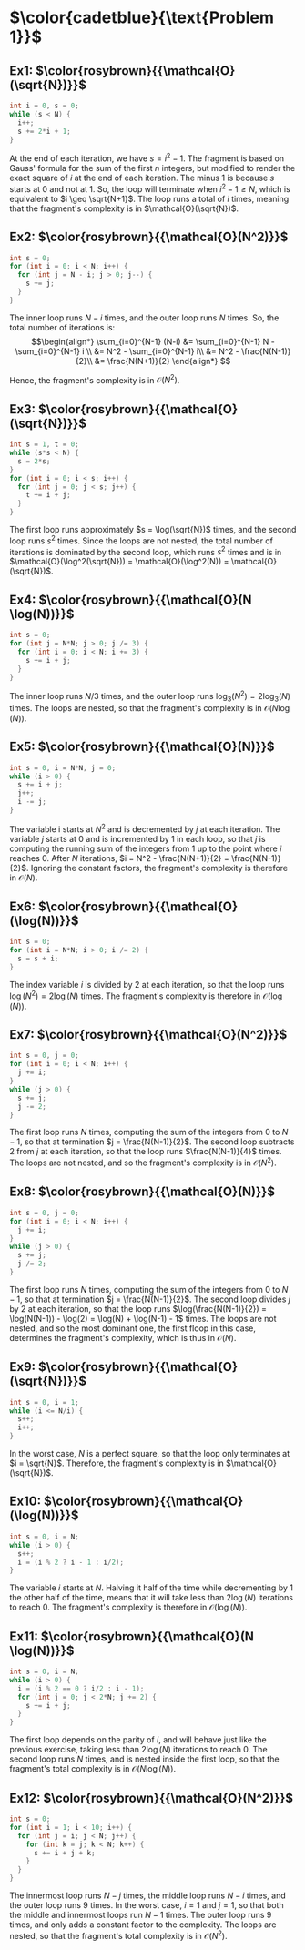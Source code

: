 # $\color{cadetblue}{\text{Problem 1}}$

## Ex1: $\color{rosybrown}{{\mathcal{O}(\sqrt{N})}}$  

```c
int i = 0, s = 0;
while (s < N) {
  i++;
  s += 2*i + 1;
}
```

At the end of each iteration, we have $s = i^2 - 1$. The fragment is based on Gauss' formula for the sum of the first $n$ integers, but modified to render the exact square of $i$ at the end of each iteration. The minus $1$ is because $s$ starts at $0$ and not at $1$. So, the loop will terminate when $i^2 - 1 \geq N$, which is equivalent to $i \geq \sqrt{N+1}$. The loop runs a total of $i$ times, meaning that the fragment's complexity is in $\mathcal{O}(\sqrt{N})$.

## Ex2: $\color{rosybrown}{{\mathcal{O}(N^2)}}$  

```c
int s = 0;
for (int i = 0; i < N; i++) {
  for (int j = N - i; j > 0; j--) {
    s += j;
  }
}
```

The inner loop runs $N-i$ times, and the outer loop runs $N$ times. So, the total number of iterations is:
$$\begin{align*}
\sum_{i=0}^{N-1} (N-i) &= \sum_{i=0}^{N-1} N - \sum_{i=0}^{N-1} i \\
&= N^2 - \sum_{i=0}^{N-1} i\\
&= N^2 - \frac{N(N-1)}{2}\\
&= \frac{N(N+1)}{2}
\end{align*}
$$

Hence, the fragment's complexity is in $\mathcal{O}(N^2)$.

## Ex3: $\color{rosybrown}{{\mathcal{O}(\sqrt{N})}}$  

```c
int s = 1, t = 0;
while (s*s < N) {
  s = 2*s;
}
for (int i = 0; i < s; i++) {
  for (int j = 0; j < s; j++) {
    t += i + j;
  }
}
```

The first loop runs approximately $s = \log(\sqrt{N})$ times, and the second loop runs $s^2$ times. Since the loops are not nested, the total number of iterations is dominated by the second loop, which runs $s^2$ times and is in $\mathcal{O}(\log^2(\sqrt{N})) = \mathcal{O}(\log^2(N)) = \mathcal{O}(\sqrt{N})$.

## Ex4: $\color{rosybrown}{{\mathcal{O}(N \log(N))}}$

```c
int s = 0;
for (int j = N*N; j > 0; j /= 3) {
  for (int i = 0; i < N; i += 3) {
    s += i + j;
  }
}
```

The inner loop runs $N/3$ times, and the outer loop runs $\log_3(N^2) = 2 \log_3(N)$ times. The loops are nested, so that the fragment's complexity is in $\mathcal{O}(N \log(N))$.

## Ex5: $\color{rosybrown}{{\mathcal{O}(N)}}$  

```c
int s = 0, i = N*N, j = 0;
while (i > 0) {
  s += i + j;
  j++;
  i -= j;
}
```

The variable i starts at $N^2$ and is decremented by $j$ at each iteration. The variable $j$ starts at $0$ and is incremented by $1$ in each loop, so that $j$ is computing the running sum of the integers from $1$ up to the point where $i$ reaches $0$. After $N$ iterations, $i = N^2 - \frac{N(N+1)}{2} = \frac{N(N-1)}{2}$. Ignoring the constant factors, the fragment's complexity is therefore in $\mathcal{O}(N)$.

## Ex6: $\color{rosybrown}{{\mathcal{O}(\log(N))}}$

```c
int s = 0;
for (int i = N*N; i > 0; i /= 2) {
  s = s + i;
}
```

The index variable $i$ is divided by $2$ at each iteration, so that the loop runs $\log(N^2) = 2 \log(N)$ times. The fragment's complexity is therefore in $\mathcal{O}(\log(N))$.

## Ex7: $\color{rosybrown}{{\mathcal{O}(N^2)}}$

```c
int s = 0, j = 0;
for (int i = 0; i < N; i++) {
  j += i;
}
while (j > 0) {
  s += j;
  j -= 2;
}
```

The first loop runs $N$ times, computing the sum of the integers from $0$ to $N-1$, so that at termination $j = \frac{N(N-1)}{2}$. The second loop subtracts $2$ from $j$ at each iteration, so that the loop runs $\frac{N(N-1)}{4}$ times. The loops are not nested, and so the fragment's complexity is in $\mathcal{O}(N^2)$.

## Ex8: $\color{rosybrown}{{\mathcal{O}(N)}}$

```c
int s = 0, j = 0;
for (int i = 0; i < N; i++) {
  j += i;
}
while (j > 0) {
  s += j;
  j /= 2;
}
```

The first loop runs $N$ times, computing the sum of the integers from $0$ to $N-1$, so that at termination $j = \frac{N(N-1)}{2}$. The second loop divides $j$ by $2$ at each iteration, so that the loop runs $\log(\frac{N(N-1)}{2}) = \log(N(N-1)) - \log(2) = \log(N) + \log(N-1) - 1$ times. The loops are not nested, and so the most dominant one, the first floop in this case, determines the fragment's complexity, which is thus in $\mathcal{O}(N)$.

## Ex9: $\color{rosybrown}{{\mathcal{O}(\sqrt{N})}}$

```c
int s = 0, i = 1;
while (i <= N/i) {
  s++;  
  i++;
}
```

In the worst case, $N$ is a perfect square, so that the loop only terminates at $i = \sqrt{N}$. Therefore, the fragment's complexity is in $\mathcal{O}(\sqrt{N})$.

## Ex10: $\color{rosybrown}{{\mathcal{O}(\log(N))}}$

```c
int s = 0, i = N;
while (i > 0) {
  s++;
  i = (i % 2 ? i - 1 : i/2);
}
```

The variable $i$ starts at $N$. Halving it half of the time while decrementing by $1$ the other half of the time, means that it will take less than $2 \log(N)$ iterations to reach $0$. The fragment's complexity is therefore in $\mathcal{O}(\log(N))$.

## Ex11: $\color{rosybrown}{{\mathcal{O}(N \log(N))}}$

```c
int s = 0, i = N;
while (i > 0) {
  i = (i % 2 == 0 ? i/2 : i - 1);
  for (int j = 0; j < 2*N; j += 2) {
    s += i + j;
  }
}
```

The first loop depends on the parity of $i$, and will behave just like the previous exercise, taking less than $2 \log(N)$ iterations to reach $0$. The second loop runs $N$ times, and is nested inside the first loop, so that the fragment's total complexity is in $\mathcal{O}(N \log(N))$.

## Ex12: $\color{rosybrown}{{\mathcal{O}(N^2)}}$

```c
int s = 0;
for (int i = 1; i < 10; i++) {
  for (int j = i; j < N; j++) {
    for (int k = j; k < N; k++) {
      s += i + j + k;
    }
  }
}
```

The innermost loop runs $N-j$ times, the middle loop runs $N-i$ times, and the outer loop runs $9$ times. In the worst case, $i = 1$ and $j = 1$, so that both the middle and innermost loops run $N-1$ times. The outer loop runs $9$ times, and only adds a constant factor to the complexity. The loops are nested, so that the fragment's total complexity is in $\mathcal{O}(N^2)$.
